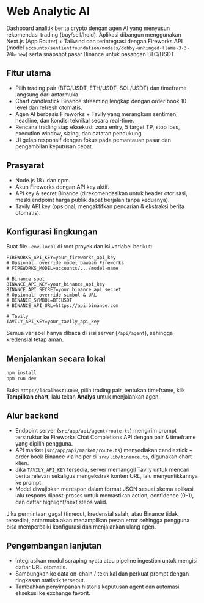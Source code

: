# Web Analytic AI

Dashboard analitik berita crypto dengan agen AI yang menyusun rekomendasi trading (buy/sell/hold).
Aplikasi dibangun menggunakan Next.js (App Router) + Tailwind dan terintegrasi dengan Fireworks API
(model `accounts/sentientfoundation/models/dobby-unhinged-llama-3-3-70b-new`) serta snapshot pasar Binance
untuk pasangan BTC/USDT.

## Fitur utama
- Pilih trading pair (BTC/USDT, ETH/USDT, SOL/USDT) dan timeframe langsung dari antarmuka.
- Chart candlestick Binance streaming lengkap dengan order book 10 level dan refresh otomatis.
- Agen AI berbasis Fireworks + Tavily yang merangkum sentimen, headline, dan kondisi teknikal secara real-time.
- Rencana trading siap eksekusi: zona entry, 5 target TP, stop loss, execution window, sizing, dan catatan pendukung.
- UI gelap responsif dengan fokus pada pemantauan pasar dan pengambilan keputusan cepat.

## Prasyarat
- Node.js 18+ dan npm.
- Akun Fireworks dengan API key aktif.
- API key & secret Binance (direkomendasikan untuk header otorisasi, meski endpoint harga publik dapat berjalan tanpa keduanya).
- Tavily API key (opsional, mengaktifkan pencarian & ekstraksi berita otomatis).

## Konfigurasi lingkungan
Buat file `.env.local` di root proyek dan isi variabel berikut:

```env
FIREWORKS_API_KEY=your_fireworks_api_key
# Opsional: override model bawaan Fireworks
# FIREWORKS_MODEL=accounts/.../model-name

# Binance spot
BINANCE_API_KEY=your_binance_api_key
BINANCE_API_SECRET=your_binance_api_secret
# Opsional: override simbol & URL
# BINANCE_SYMBOL=BTCUSDT
# BINANCE_API_URL=https://api.binance.com

# Tavily
TAVILY_API_KEY=your_tavily_api_key
```

Semua variabel hanya dibaca di sisi server (`/api/agent`), sehingga kredensial tetap aman.

## Menjalankan secara lokal
```bash
npm install
npm run dev
```
Buka `http://localhost:3000`, pilih trading pair, tentukan timeframe, klik **Tampilkan chart**, lalu tekan **Analys** untuk menjalankan agen.

## Alur backend
- Endpoint server (`src/app/api/agent/route.ts`) mengirim prompt terstruktur ke Fireworks Chat Completions API dengan pair & timeframe yang dipilih pengguna.
- API market (`src/app/api/market/route.ts`) menyediakan candlestick + order book Binance via helper di `src/lib/binance.ts`, digunakan chart klien.
- Jika `TAVILY_API_KEY` tersedia, server memanggil Tavily untuk mencari berita relevan sekaligus mengekstrak konten URL, lalu menyuntikkannya ke prompt.
- Model diwajibkan merespon dalam format JSON sesuai skema aplikasi, lalu respons dipost-proses untuk memastikan
  action, confidence (0-1), dan daftar highlight/next steps valid.

Jika permintaan gagal (timeout, kredensial salah, atau Binance tidak tersedia), antarmuka akan menampilkan pesan error
sehingga pengguna bisa memperbaiki konfigurasi dan menjalankan ulang agen.

## Pengembangan lanjutan
- Integrasikan modul scraping nyata atau pipeline ingestion untuk mengisi daftar URL otomatis.
- Sambungkan ke data on-chain / teknikal dan perkuat prompt dengan ringkasan statistik tersebut.
- Tambahkan penyimpanan historis keputusan agent dan automasi eksekusi ke exchange favorit.
